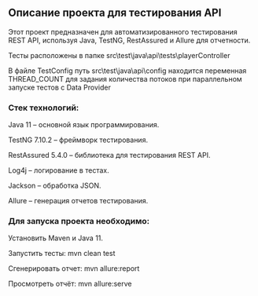## Описание проекта для тестирования API

Этот проект предназначен для автоматизированного тестирования REST API, используя Java, TestNG, RestAssured и Allure для отчетности.

Тесты расположены в папке src\test\java\api\tests\playerController

В файле TestConfig путь src\test\java\api\config находится переменная THREAD_COUNT для задания количества потоков при параллельном запуске тестов с Data Provider

### Стек технологий:

Java 11 – основной язык программирования.

TestNG 7.10.2 – фреймворк тестирования.

RestAssured 5.4.0 – библиотека для тестирования REST API.

Log4j – логирование в тестах.

Jackson – обработка JSON.

Allure – генерация отчетов тестирования.

### Для запуска проекта необходимо:

Установить Maven и Java 11.

Запустить тесты: mvn clean test

Сгенерировать отчет: mvn allure:report

Просмотреть отчёт: mvn allure:serve
